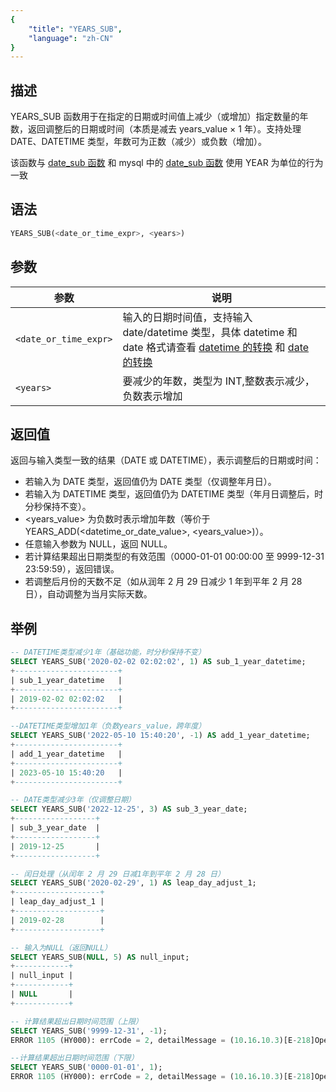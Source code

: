```yaml
---
{
    "title": "YEARS_SUB",
    "language": "zh-CN"
}
---
```


## 描述

YEARS_SUB 函数用于在指定的日期或时间值上减少（或增加）指定数量的年数，返回调整后的日期或时间（本质是减去 years_value × 1 年）。支持处理 DATE、DATETIME 类型，年数可为正数（减少）或负数（增加）。

该函数与 [date_sub 函数](./date-sub) 和 mysql 中的 [date_sub 函数](https://dev.mysql.com/doc/refman/8.4/en/date-and-time-functions.html#function_date-sub) 使用 YEAR 为单位的行为一致

## 语法

```sql
YEARS_SUB(<date_or_time_expr>, <years>)
```

## 参数

| 参数 | 说明 |
| ---- | ---- |
| `<date_or_time_expr>` | 输入的日期时间值，支持输入 date/datetime 类型，具体 datetime 和 date 格式请查看 [datetime 的转换](../../../../../current/sql-manual/basic-element/sql-data-types/conversion/datetime-conversion) 和 [date 的转换](../../../../../current/sql-manual/basic-element/sql-data-types/conversion/date-conversion)|
| `<years>` | 要减少的年数，类型为 INT,整数表示减少，负数表示增加 |

## 返回值

返回与输入类型一致的结果（DATE 或 DATETIME），表示调整后的日期或时间：

- 若输入为 DATE 类型，返回值仍为 DATE 类型（仅调整年月日）。
- 若输入为 DATETIME 类型，返回值仍为 DATETIME 类型（年月日调整后，时分秒保持不变）。
- <years_value> 为负数时表示增加年数（等价于 YEARS_ADD(<datetime_or_date_value>, <years_value>)）。
- 任意输入参数为 NULL，返回 NULL。
- 若计算结果超出日期类型的有效范围（0000-01-01 00:00:00 至 9999-12-31 23:59:59），返回错误。
- 若调整后月份的天数不足（如从润年 2 月 29 日减少 1 年到平年 2 月 28 日），自动调整为当月实际天数。
## 举例

```sql
-- DATETIME类型减少1年（基础功能，时分秒保持不变）
SELECT YEARS_SUB('2020-02-02 02:02:02', 1) AS sub_1_year_datetime;
+-----------------------+
| sub_1_year_datetime   |
+-----------------------+
| 2019-02-02 02:02:02   |
+-----------------------+

--DATETIME类型增加1年（负数years_value，跨年度）
SELECT YEARS_SUB('2022-05-10 15:40:20', -1) AS add_1_year_datetime;
+-----------------------+
| add_1_year_datetime   |
+-----------------------+
| 2023-05-10 15:40:20   |
+-----------------------+

-- DATE类型减少3年（仅调整日期）
SELECT YEARS_SUB('2022-12-25', 3) AS sub_3_year_date;
+------------------+
| sub_3_year_date  |
+------------------+
| 2019-12-25       |
+------------------+

-- 闰日处理（从闰年 2 月 29 日减1年到平年 2 月 28 日）
SELECT YEARS_SUB('2020-02-29', 1) AS leap_day_adjust_1;
+-------------------+
| leap_day_adjust_1 |
+-------------------+
| 2019-02-28        |
+-------------------+

-- 输入为NULL（返回NULL）
SELECT YEARS_SUB(NULL, 5) AS null_input;
+------------+
| null_input |
+------------+
| NULL       |
+------------+

-- 计算结果超出日期时间范围（上限）
SELECT YEARS_SUB('9999-12-31', -1);
ERROR 1105 (HY000): errCode = 2, detailMessage = (10.16.10.3)[E-218]Operation year_add of 9999-12-31, 1 out of range

--计算结果超出日期时间范围（下限）
SELECT YEARS_SUB('0000-01-01', 1);
ERROR 1105 (HY000): errCode = 2, detailMessage = (10.16.10.3)[E-218]Operation year_add of 0000-01-01, -1 out of range
